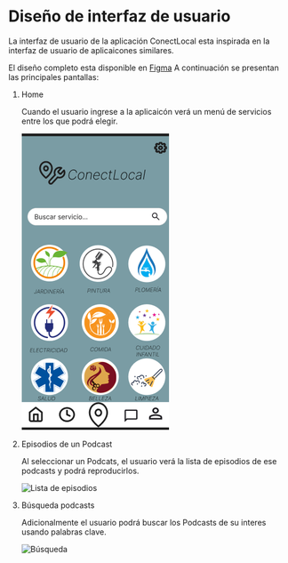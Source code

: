 # Diseño de interfaz de usuario

La interfaz de usuario de la aplicación ConectLocal esta inspirada en la interfaz de usuario de
aplicaicones similares.

El diseño completo esta disponible en [Figma](https://www.figma.com/design/QbyfAC4kDzlfa9X1VdgjlC/Untitled?node-id=0-1&node-type=CANVAS&t=qf5PilVE82HXPxsT-0)
A continuación se
presentan las principales pantallas:

1. Home 

   Cuando el usuario ingrese a la aplicaicón verá un menú de servicios entre los que podrá elegir.

   ![menú de servicios](imagenes/interfaz1.png)

2. Episodios de un Podcast

   Al seleccionar un Podcats, el usuario verá la lista de episodios de ese podcasts y podrá
   reproducirlos.

   ![Lista de episodios](images/EpisodesPlaying.png)

3. Búsqueda podcasts

   Adicionalmente el usuario podrá buscar los Podcasts de su interes usando palabras clave.

   ![Búsqueda](images/Search.png)
